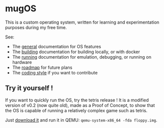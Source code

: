# mugOS

This is a custom operating system, written for learning and experimentation purposes during my free time.

See:
- The [general](./Docs/General.md) documentation for OS features
- The [building](./Docs/Building.md) documentation for building locally, or with docker
- The [running](./Docs/Running.md) documentation for emulation, debugging, or running on hardware
- The [roadmap](./Docs/Roadmap.md) for future plans
- The [coding style](./Docs/CodingStyle.md) if you want to contribute

## Try it yourself !

If you want to quickly run the OS, try the tetris release ! It is a modified
version of v0.2 (now quite old), made as a Proof of Concept, to show that
the OS is capable of running a relatively complex game such as tetris.

Just [download it](https://github.com/Magyar57/mugOS/releases/tag/v0.2-tetris)
and run it in QEMU: `qemu-system-x86_64 -fda floppy.img`.
